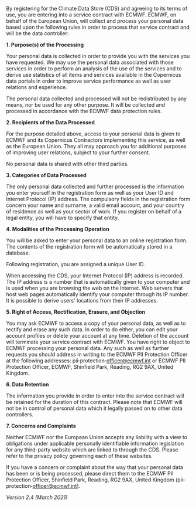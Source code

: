 By registering for the Climate Data Store (CDS) and agreeing to its terms of use, you are entering into a service contract with ECMWF. ECMWF, on behalf of the European Union, will collect and process your personal data based upon the following rules in order to process that service contract and will be the data controller:

**1. Purpose(s) of the Processing**

Your personal data is collected in order to provide you with the services you have requested. We may use the personal data associated with those services in order to perform an analysis of the use of the services and to derive use statistics of all items and services available in the Copernicus data portals in order to improve service performance as well as user relations and experience. 

The personal data collected and processed will not be redistributed by any means, nor be used for any other purpose. It will be collected and processed in accordance with the ECMWF data protection rules.

**2. Recipients of the Data Processed**

For the purpose detailed above, access to your personal data is given to ECMWF and its Copernicus Contractors implementing this service, as well as the European Union. They all may approach you for additional purposes of improving user relations, subject to your further consent. 

No personal data is shared with other third parties.

**3. Categories of Data Processed**

The only personal data collected and further processed is the information you enter yourself in the registration form as well as your User ID and Internet Protocol (IP) address. The compulsory fields in the registration form concern your name and surname, a valid email account, and your country of residence as well as your sector of work. If you register on behalf of a legal entity, you will have to specify that entity.

**4. Modalities of the Processing Operation**

You will be asked to enter your personal data to an online registration form. The contents of the registration form will be automatically stored in a database.

Following registration, you are assigned a unique User ID. 

When accessing the CDS, your Internet Protocol (IP) address is recorded. The IP address is a number that is automatically given to your computer and is used when you are browsing the web on the Internet. Web servers that host web pages automatically identify your computer through its IP number. It is possible to derive users' locations from their IP addresses.

**5. Right of Access, Rectification, Erasure, and Objection**

You may ask ECMWF to access a copy of your personal data, as well as to rectify and erase any such data. In order to do either, you can edit your account profiles or delete your account at any time. Deletion of the account will terminate your service contract with ECMWF. You have right to object to ECMWF processing your personal data. Any such as well as further requests you should address in writing to the ECMWF PII Protection Officer at the following addresses: pii‐protection‐officer@ecmwf.int or ECMWF PII Protection Officer, ECMWF, Shinfield Park, Reading, RG2 9AX, United Kingdom.

**6. Data Retention**

The information you provide in order to enter into the service contract will be retained for the duration of this contract. Please note that ECMWF will not be in control of personal data which it legally passed on to other data controllers. 

**7. Concerns and Complaints**

Neither ECMWF nor the European Union accepts any liability with a view to obligations under applicable personally identifiable information legislation for any third-party website which are linked to through the CDS. Please refer to the privacy policy governing each of these websites.

If you have a concern or complaint about the way that your personal data has been or is being processed, please direct them to the ECMWF PII Protection Officer, Shinfield Park, Reading, RG2 9AX, United Kingdom (pii‐protection‐officer@ecmwf.int).

*Version 2.4 (March 2021)*
